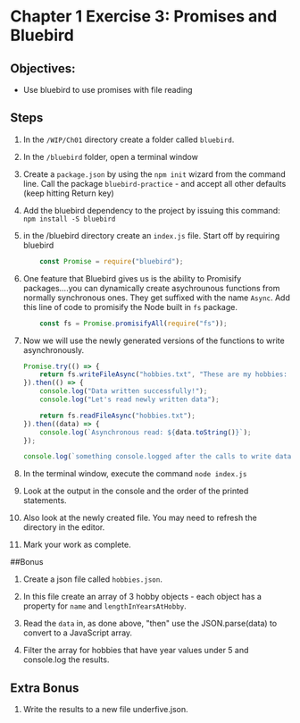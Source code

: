 # Chapter 1 Exercise 3: Promises and Bluebird

## Objectives:
* Use bluebird to use promises with file reading

## Steps

1. In the `/WIP/Ch01` directory create a folder called `bluebird`.

1. In the `/bluebird` folder, open a terminal window

1. Create a `package.json` by using the `npm init` wizard from the command line. Call the package `bluebird-practice` - and accept all other defaults (keep hitting Return key)

1. Add the bluebird dependency to the project by issuing this command: `npm install -S bluebird`

1. in the /bluebird directory create an `index.js` file. Start off by requiring bluebird

    ``` javascript
        const Promise = require("bluebird");
    ```

1. One feature that Bluebird gives us is the ability to Promisify packages....you can dynamically create asychrounous functions from normally synchronous ones. They get suffixed with the name `Async`. Add this line of code to promisify the Node built in `fs` package.

    ``` javascript
        const fs = Promise.promisifyAll(require("fs"));
    ```

1. Now we will use the newly generated versions of the functions to write asynchronously.
    ``` javascript
    Promise.try(() => {
        return fs.writeFileAsync("hobbies.txt", "These are my hobbies: swimming, running, painting!");
    }).then(() => {
        console.log("Data written successfully!");
        console.log("Let's read newly written data");

        return fs.readFileAsync("hobbies.txt");
    }).then((data) => {
        console.log(`Asynchronous read: ${data.toString()}`);
    });

    console.log(`something console.logged after the calls to write data`);

    ```

1. In the terminal window, execute the command `node index.js`

1. Look at the output in the console and the order of the printed statements.

1. Also look at the newly created file. You may need to refresh the directory in the editor.

1. Mark your work as complete.

##Bonus

1. Create a json file called `hobbies.json`.

1. In this file create an array of 3 hobby objects - each object has a property for `name` and `lengthInYearsAtHobby`.

1. Read the `data` in, as done above, "then" use the JSON.parse(data) to convert to a JavaScript array.  

1. Filter the array for hobbies that have year values under 5 and console.log the results. 

## Extra Bonus
1. Write the results to a new file underfive.json. 